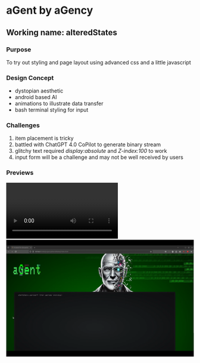 # aGent by aGency
## Working name: alteredStates
### Purpose
To try out styling and page layout using advanced css and a little javascript
### Design Concept
- dystopian aesthetic
- android based AI
- animations to illustrate data transfer
- bash terminal styling for input
### Challenges
1. item placement is tricky
2. battled with ChatGPT 4.0 CoPilot to generate binary stream
3. glitchy text required *display:absolute* and *Z-index:100* to work
4. input form will be a challenge and may not be well received by users
### Previews
<video controls src="alterStatesConcept.mp4" title="Title"></video>
![alteredStates](alterStatesConcept.png)
